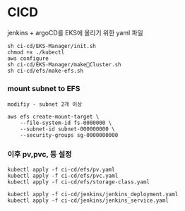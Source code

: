 # CICD
jenkins + argoCD를 EKS에 올리기 위한 yaml 파일


```
sh ci-cd/EKS-Manager/init.sh
chmod +x ./kubectl
aws configure
sh ci-cd/EKS-Manager/makeCluster.sh
sh ci-cd/efs/make-efs.sh
```

### mount subnet to EFS
```
modifiy - subnet 2개 이상

aws efs create-mount-target \
    --file-system-id fs-0000000 \
    --subnet-id subnet-000000000 \
    --security-groups sg-0000000000
``` 

### 이후 pv,pvc, 등 설정 

```
kubectl apply -f ci-cd/efs/pv.yaml
kubectl apply -f ci-cd/efs/pvc.yaml
kubectl apply -f ci-cd/efs/storage-class.yaml

kubectl apply -f ci-cd/jenkins/jenkins_deployment.yaml
kubectl apply -f ci-cd/jenkins/jenkins_service.yaml
```
